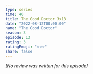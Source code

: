 ```yaml
---
type: series
time: 40
title: The Good Doctor 3x13
date: "2022-08-12T00:00:00"
name: "The Good Doctor"
season: 3
episode: 13
rating: 3
ratingEmoji: "⭐️⭐️⭐️"
share: false
---
```


*[No review was written for this episode]*